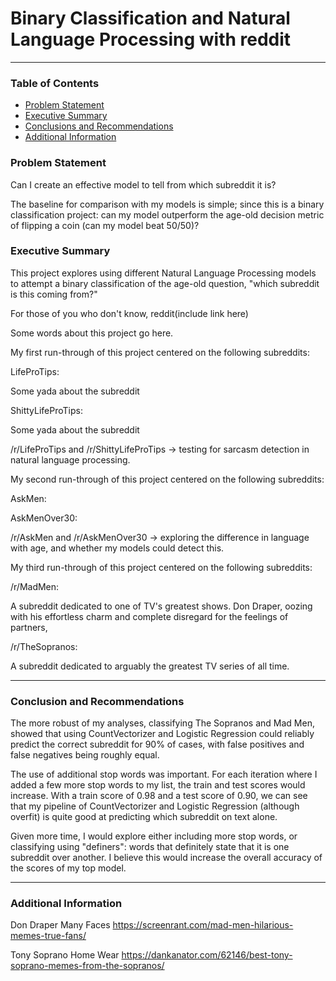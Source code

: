 # Binary Classification and Natural Language Processing with reddit

---

### Table of Contents

* [Problem Statement](#user-content-problem-statement)
* [Executive Summary](#user-content-executive-summary)
* [Conclusions and Recommendations](#user-content-conclusions-and-recommendations)
* [Additional Information](#user-content-additional-information)


### Problem Statement

Can I create an effective model to tell from which subreddit it is?

The baseline for comparison with my models is simple; since this is a binary classification project: can my model outperform the age-old decision metric of flipping a coin (can my model beat 50/50)?




### Executive Summary

This project explores using different Natural Language Processing models to attempt a binary classification of the age-old question, "which subreddit is this coming from?"

For those of you who don't know, reddit(include link here)

Some words about this project go here.

My first run-through of this project centered on the following subreddits:

LifeProTips:

Some yada about the subreddit


ShittyLifeProTips:

Some yada about the subreddit


/r/LifeProTips and /r/ShittyLifeProTips -> testing for sarcasm detection in natural language processing.



My second run-through of this project centered on the following subreddits:

AskMen:


AskMenOver30:


/r/AskMen and /r/AskMenOver30 -> exploring the difference in language with age, and whether my models could detect this.



My third run-through of this project centered on the following subreddits:

/r/MadMen:

A subreddit dedicated to one of TV's greatest shows. Don Draper, oozing with his effortless charm and complete disregard for the feelings of partners, 

/r/TheSopranos:

A subreddit dedicated to arguably the greatest TV series of all time.




---

### Conclusion and Recommendations

The more robust of my analyses, classifying The Sopranos and Mad Men, showed that using CountVectorizer and Logistic Regression could reliably predict the correct subreddit for 90% of cases, with false positives and false negatives being roughly equal.

The use of additional stop words was important. For each iteration where I added a few more stop words to my list, the train and test scores would increase. With a train score of 0.98 and a test score of 0.90, we can see that my pipeline of CountVectorizer and Logistic Regression (although overfit) is quite good at predicting which subreddit on text alone.

Given more time, I would explore either including more stop words, or classifying using "definers": words that definitely state that it is one subreddit over another. I believe this would increase the overall accuracy of the scores of my top model.





---

### Additional Information

Don Draper Many Faces https://screenrant.com/mad-men-hilarious-memes-true-fans/

Tony Soprano Home Wear https://dankanator.com/62146/best-tony-soprano-memes-from-the-sopranos/

